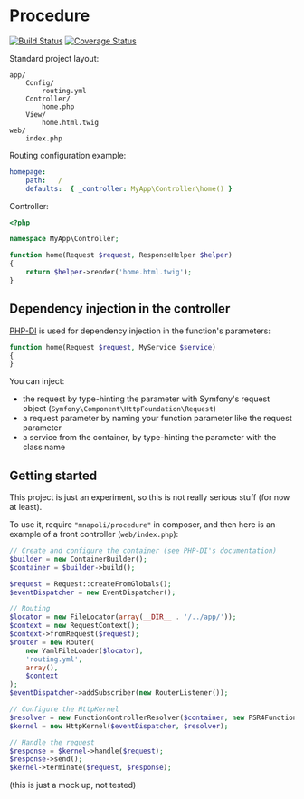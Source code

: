 # Procedure

[![Build Status](https://travis-ci.org/mnapoli/procedure.png?branch=master)](https://travis-ci.org/mnapoli/procedure) [![Coverage Status](https://coveralls.io/repos/mnapoli/procedure/badge.png)](https://coveralls.io/r/mnapoli/procedure)

Standard project layout:

```
app/
    Config/
        routing.yml
    Controller/
        home.php
    View/
        home.html.twig
web/
    index.php
```

Routing configuration example:

```yml
homepage:
    path:   /
    defaults:  { _controller: MyApp\Controller\home() }
```

Controller:

```php
<?php

namespace MyApp\Controller;

function home(Request $request, ResponseHelper $helper)
{
    return $helper->render('home.html.twig');
}
```

## Dependency injection in the controller

[PHP-DI](http://php-di.org/) is used for dependency injection in the function's parameters:

```php
function home(Request $request, MyService $service)
{
}
```

You can inject:

- the request by type-hinting the parameter with Symfony's request object (`Symfony\Component\HttpFoundation\Request`)
- a request parameter by naming your function parameter like the request parameter
- a service from the container, by type-hinting the parameter with the class name

## Getting started

This project is just an experiment, so this is not really serious stuff (for now at least).

To use it, require `"mnapoli/procedure"` in composer, and then here is an example of a front controller (`web/index.php`):

```php
// Create and configure the container (see PHP-DI's documentation)
$builder = new ContainerBuilder();
$container = $builder->build();

$request = Request::createFromGlobals();
$eventDispatcher = new EventDispatcher();

// Routing
$locator = new FileLocator(array(__DIR__ . '/../app/'));
$context = new RequestContext();
$context->fromRequest($request);
$router = new Router(
    new YamlFileLoader($locator),
    'routing.yml',
    array(),
    $context
);
$eventDispatcher->addSubscriber(new RouterListener());

// Configure the HttpKernel
$resolver = new FunctionControllerResolver($container, new PSR4FunctionLoader());
$kernel = new HttpKernel($eventDispatcher, $resolver);

// Handle the request
$response = $kernel->handle($request);
$response->send();
$kernel->terminate($request, $response);
```

(this is just a mock up, not tested)
